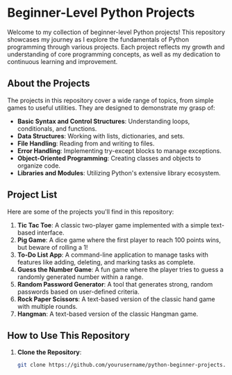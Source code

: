 # Beginner-Level Python Projects

Welcome to my collection of beginner-level Python projects! This repository showcases my journey as I explore the fundamentals of Python programming through various projects. Each project reflects my growth and understanding of core programming concepts, as well as my dedication to continuous learning and improvement.

## About the Projects

The projects in this repository cover a wide range of topics, from simple games to useful utilities. They are designed to demonstrate my grasp of:

- **Basic Syntax and Control Structures**: Understanding loops, conditionals, and functions.
- **Data Structures**: Working with lists, dictionaries, and sets.
- **File Handling**: Reading from and writing to files.
- **Error Handling**: Implementing try-except blocks to manage exceptions.
- **Object-Oriented Programming**: Creating classes and objects to organize code.
- **Libraries and Modules**: Utilizing Python's extensive library ecosystem.

## Project List

Here are some of the projects you'll find in this repository:

1. **Tic Tac Toe**: A classic two-player game implemented with a simple text-based interface.
2. **Pig Game**: A dice game where the first player to reach 100 points wins, but beware of rolling a 1!
3. **To-Do List App**: A command-line application to manage tasks with features like adding, deleting, and marking tasks as complete.
4. **Guess the Number Game**: A fun game where the player tries to guess a randomly generated number within a range.
5. **Random Password Generator**: A tool that generates strong, random passwords based on user-defined criteria.
6. **Rock Paper Scissors**: A text-based version of the classic hand game with multiple rounds.
7. **Hangman**: A text-based version of the classic Hangman game.

## How to Use This Repository

1. **Clone the Repository**:
   ```bash
   git clone https://github.com/yourusername/python-beginner-projects.git
